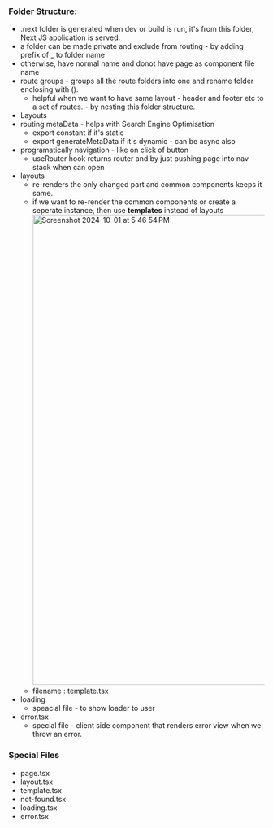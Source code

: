 ### Folder Structure:

- .next folder is generated when dev or build is run, it's from this folder, Next JS application is served.
- a folder can be made private and exclude from routing - by adding prefix of _ to folder name
- otherwise, have normal name and donot have page as component file name
- route groups - groups all the route folders into one and rename folder enclosing with ().
	- helpful when we want to have same layout - header and footer etc to a set of routes. - by nesting this folder structure.
- Layouts
- routing metaData - helps with Search Engine Optimisation
	- export constant if it's static 
	- export generateMetaData if it's dynamic - can be async also
- programatically navigation - like on click of button
	- useRouter hook returns router and by just pushing page into nav stack when can open
- layouts
	- re-renders the only changed part and common components keeps it same.
	- if we want to re-render the common components or create a seperate instance, then use **templates** instead of layouts <img width="925" alt="Screenshot 2024-10-01 at 5 46 54 PM" src="https://github.com/user-attachments/assets/6b06b903-3e5f-4802-b162-d69da8a1e441">
 	- filename : template.tsx
- loading
	- speacial file - to show loader to user
- error.tsx
	- special file - client side component that renders error view when we throw an error.

### Special Files
- page.tsx
- layout.tsx
- template.tsx
- not-found.tsx
- loading.tsx
- error.tsx
